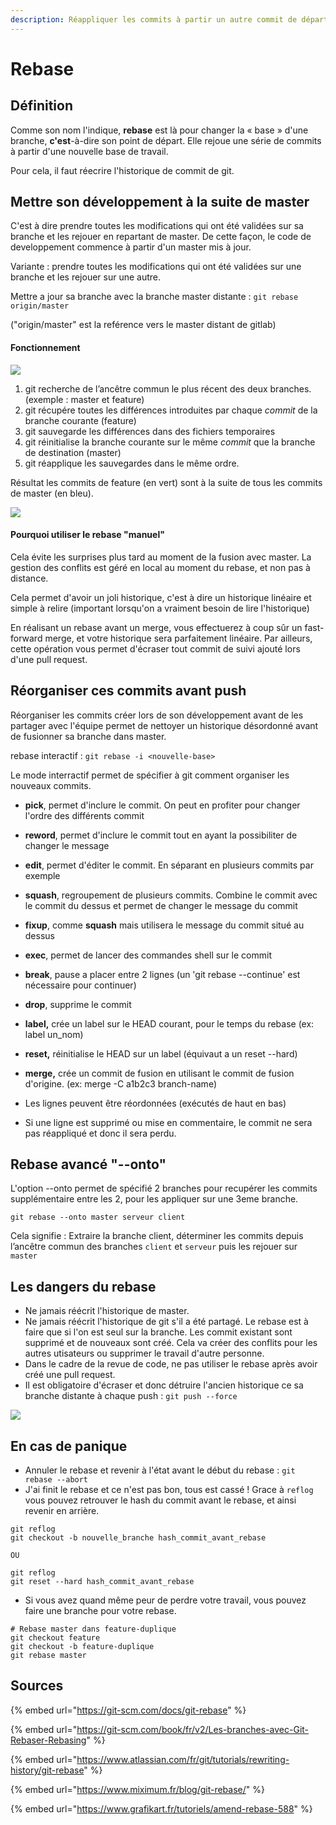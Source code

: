 ```yaml
---
description: Réappliquer les commits à partir un autre commit de départ
---
```


# Rebase

##  Définition

Comme son nom l'indique, **rebase** est là pour changer la « base » d'une branche, **c'est**-à-dire son point de départ. Elle rejoue une série de commits à partir d'une nouvelle base de travail.

Pour cela, il faut réecrire l'historique de commit de git.

## Mettre son développement à la suite de master

C'est à dire prendre toutes les modifications qui ont été validées sur sa branche et les rejouer en repartant de master. De cette façon, le code de developpement commence à partir d'un master mis à jour.

Variante : prendre toutes les modifications qui ont été validées sur une branche et les rejouer sur une autre.

Mettre a jour sa branche avec la branche master distante : `git rebase origin/master`

\("origin/master" est la reférence vers le master distant de gitlab\)

#### Fonctionnement

![](../.gitbook/assets/image%20%284%29.png)

1. git recherche de l’ancêtre commun le plus récent des deux branches. \(exemple : master et feature\)
2. git récupére toutes les différences introduites par chaque _commit_ de la branche courante \(feature\)
3. git sauvegarde les différences dans des fichiers temporaires
4. git réinitialise la branche courante sur le même _commit_ que la branche de destination \(master\)
5. git réapplique les sauvegardes dans le même ordre.

Résultat les commits de feature \(en vert\) sont à la suite de tous les commits de master \(en bleu\).

![](../.gitbook/assets/image%20%283%29.png)

#### Pourquoi utiliser le rebase "manuel"

Cela évite les surprises plus tard au moment de la fusion avec master. La gestion des conflits est géré en local au moment du rebase, et non pas à distance.

Cela permet d'avoir un joli historique, c'est à dire un historique linéaire et simple à relire \(important lorsqu'on a vraiment besoin de lire l'historique\)



En réalisant un rebase avant un merge, vous effectuerez à coup sûr un fast-forward merge, et votre historique sera parfaitement linéaire. Par ailleurs, cette opération vous permet d'écraser tout commit de suivi ajouté lors d'une pull request.



## Réorganiser ces commits avant push

Réorganiser les commits créer lors de son développement avant de les partager avec l'équipe permet de nettoyer un historique désordonné avant de fusionner sa branche dans master.

 rebase interactif : `git rebase -i <nouvelle-base>`

Le mode interractif permet de spécifier à git comment organiser les nouveaux commits.

* **pick**, permet d'inclure le commit. On peut en profiter pour changer l'ordre des différents commit
* **reword**, permet d'inclure le commit tout en ayant la possibiliter de changer le message
* **edit**, permet d'éditer le commit. En séparant en plusieurs commits par exemple
* **squash**, regroupement de plusieurs commits. Combine le commit avec le commit du dessus et permet de changer le message du commit
* **fixup**, comme **squash** mais utilisera le message du commit situé au dessus
* **exec**, permet de lancer des commandes shell sur le commit
* **break**, pause a placer entre 2 lignes \(un 'git rebase --continue' est nécessaire pour continuer\)
* **drop**, supprime le commit
* **label,** crée un label sur le HEAD courant, pour le temps du rebase \(ex: label un\_nom\)
* **reset,** réinitialise le HEAD sur un label \(équivaut a un reset --hard\)
* **merge,** crée un commit de fusion en utilisant le commit de fusion d'origine. \(ex: merge -C a1b2c3 branch-name\)



* Les lignes peuvent être réordonnées \(exécutés de haut en bas\)
* Si une ligne est supprimé ou mise en commentaire, le commit ne sera pas réappliqué et donc il sera perdu.

## Rebase avancé "--onto"

L'option --onto permet de spécifié  2 branches pour recupérer les commits supplémentaire entre les 2, pour les appliquer sur une 3eme branche.

`git rebase --onto master serveur client`

Cela signifie : Extraire la branche client, déterminer les commits depuis l’ancêtre commun des branches `client` et `serveur` puis les rejouer sur `master`

## Les dangers du rebase

* Ne jamais réécrit l'historique de master.
* Ne jamais réécrit l'historique de git s'il a été partagé. Le rebase est à faire que si l'on est seul sur la branche. Les commit existant sont supprimé et de nouveaux sont créé.  Cela va créer des conflits pour les autres utisateurs ou supprimer le travail d'autre personne.
*  Dans le cadre de la revue de code, ne pas utiliser le rebase après avoir créé une pull request. 
* Il est obligatoire d'écraser et donc détruire l'ancien historique ce sa branche distante à chaque push : `git push --force`



![](../.gitbook/assets/image.png)

## En cas de panique

* Annuler le rebase et revenir à l'état avant le début du rebase : `git rebase --abort`
* J'ai finit le rebase et ce n'est pas bon, tous est cassé !  Grace à `reflog` vous pouvez retrouver le hash du commit avant le rebase, et ainsi revenir en arrière.

```text
git reflog
git checkout -b nouvelle_branche hash_commit_avant_rebase

OU

git reflog
git reset --hard hash_commit_avant_rebase
```

* Si vous avez quand même peur de perdre votre travail, vous pouvez faire une branche pour votre rebase.

```text
# Rebase master dans feature-duplique
git checkout feature 
git checkout -b feature-duplique
git rebase master
```

## Sources

{% embed url="https://git-scm.com/docs/git-rebase" %}

{% embed url="https://git-scm.com/book/fr/v2/Les-branches-avec-Git-Rebaser-Rebasing" %}

{% embed url="https://www.atlassian.com/fr/git/tutorials/rewriting-history/git-rebase" %}

{% embed url="https://www.miximum.fr/blog/git-rebase/" %}

{% embed url="https://www.grafikart.fr/tutoriels/amend-rebase-588" %}



